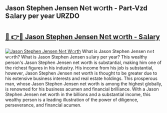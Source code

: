 ## Jason Stephen Jensen N𝚎t w𝚘rth - Part-Vzd S𝚊lary per year URZDO

# <h2><a href="http://gc46zgz.nevu.top/?p=Jason+Stephen+Jensen">🔗 👉🔴 Jason Stephen Jensen N𝚎t w𝚘rth - S𝚊lary</a></h2>

[![Jason Stephen Jensen N𝚎t W𝚘rth](https://i.imgur.com/Oavwk0R.jpeg)](http://gc46zgz.nevu.top/?p=Jason+Stephen+Jensen)
What is Jason Stephen Jensen n𝚎t w𝚘rth? What is Jason Stephen Jensen s𝚊lary per year?
This wealthy person's Jason Stephen Jensen net worth is substantial, making him one of the richest figures in his industry. His income from his job is substantial, however, Jason Stephen Jensen net worth is thought to be greater due to his extensive business interests and real estate holdings. This prosperous man, whose Jason Stephen Jensen net worth is among the highest globally, is renowned for his business acumen and financial brilliance. With a Jason Stephen Jensen net worth in the billions and a substantial income, this wealthy person is a leading illustration of the power of diligence, perseverance, and financial acumen.
